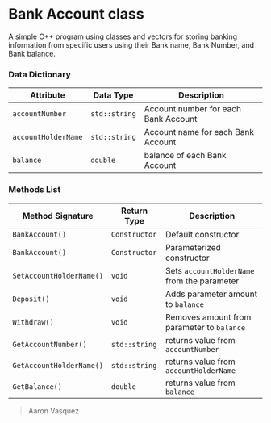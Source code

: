 # Bank Account class
A simple C++ program using classes and vectors for storing banking information from specific users using their Bank name, Bank Number, and Bank balance.

### Data Dictionary
|	Attribute	|	Data Type	|	Description	|	
|---------------|---------------|---------------|
|`accountNumber`|`std::string`|Account number for each Bank Account
|`accountHolderName`|`std::string`|Account name for each Bank Account
|`balance`|`double`|balance of each Bank Account

### Methods List
|	Method Signature	|	Return Type	| Description
|---------------|---------------|---------------
|`BankAccount()`|`Constructor`| Default constructor.
|`BankAccount()`|`Constructor`|Parameterized constructor
|`SetAccountHolderName()`|`void`|Sets `accountHolderName` from the parameter
|`Deposit()`|`void`|Adds parameter amount to `balance`
|`Withdraw()`|`void`|Removes amount from parameter to `balance`
|`GetAccountNumber()`|`std::string`|returns value from `accountNumber`
|`GetAccountHolderName()`|`std::string`|returns value from `accountHolderName`
|`GetBalance()`|`double`|returns value from `balance`
> Aaron Vasquez
